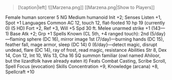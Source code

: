 > [!caption|left]
> ![[Marzena.png]]
> [[Marzena.png|Show to Players]]

Female human sorcerer 5 
NG Medium humanoid 
Init +2; Senses Listen +1, Spot +1 
Languages Common 
AC 12, touch 12, flat-footed 10 
hp 19 (currently 0) (5 HD) 
Fort +2, Ref +3, Will +5 
Spd 30 ft. 
Melee unarmed strike +1 (143—1) 
Base Atk +2; Grp +1 
Spells Known (CL 5th, +4 ranged touch): 
2nd (5/day}—flaming sphere (DC 16), mirror image 
1st (7/day)—burning hands (DC 15), feather fall, mage armor, sleep (DС 14) 
0 (6/day}—detect magic, disrupt undead, flare (DC 14), ray of frost, read magic, resistance 
Abilities Str 8, Dex 14, Con 12, Int 10, Wis 13, Cha 16 
SQ summon familiar (owl named Ahiloor, but the lizardfolk have already eaten it) 
Feats Combat Casting, Scribe Scroll, Spell Focus (evocation) 
Skills Concentration +9, Knowledge (arcana) +8, Spellcraft +10 